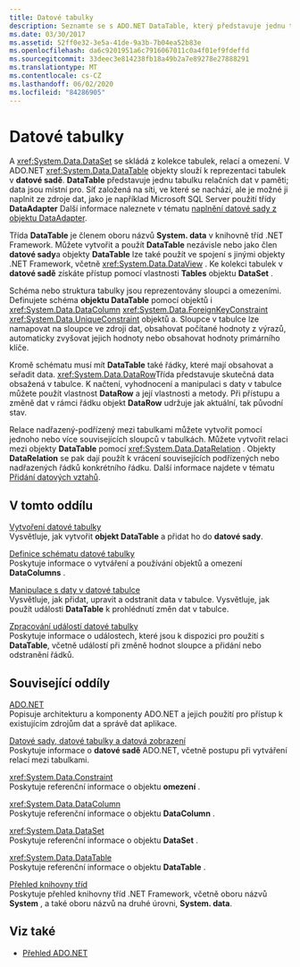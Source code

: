 ```yaml
---
title: Datové tabulky
description: Seznamte se s ADO.NET DataTable, který představuje jednu tabulku relačních dat v paměti, a to v místním prostředí. Aplikace založená na síti, kde se nachází.
ms.date: 03/30/2017
ms.assetid: 52ff0e32-3e5a-41de-9a3b-7b04ea52b83e
ms.openlocfilehash: da6c9201951a6c7916067011c0a4f01ef9fdeffd
ms.sourcegitcommit: 33deec3e814238fb18a49b2a7e89278e27888291
ms.translationtype: MT
ms.contentlocale: cs-CZ
ms.lasthandoff: 06/02/2020
ms.locfileid: "84286905"
---
```

# <a name="datatables"></a>Datové tabulky
A <xref:System.Data.DataSet> se skládá z kolekce tabulek, relací a omezení. V ADO.NET <xref:System.Data.DataTable> objekty slouží k reprezentaci tabulek v **datové sadě**. **DataTable** představuje jednu tabulku relačních dat v paměti; data jsou místní pro. Síť založená na síti, ve které se nachází, ale je možné ji naplnit ze zdroje dat, jako je například Microsoft SQL Server použití třídy **DataAdapter** Další informace naleznete v tématu [naplnění datové sady z objektu DataAdapter](../populating-a-dataset-from-a-dataadapter.md).  
  
 Třída **DataTable** je členem oboru názvů **System. data** v knihovně tříd .NET Framework. Můžete vytvořit a použít **DataTable** nezávisle nebo jako člen **datové sady**a objekty **DataTable** lze také použít ve spojení s jinými objekty .NET Framework, včetně <xref:System.Data.DataView> . Ke kolekci tabulek v **datové sadě** získáte přístup pomocí vlastnosti **Tables** objektu **DataSet** .  
  
 Schéma nebo struktura tabulky jsou reprezentovány sloupci a omezeními. Definujete schéma **objektu DataTable** pomocí objektů i <xref:System.Data.DataColumn> <xref:System.Data.ForeignKeyConstraint> <xref:System.Data.UniqueConstraint> objektů a. Sloupce v tabulce lze namapovat na sloupce ve zdroji dat, obsahovat počítané hodnoty z výrazů, automaticky zvyšovat jejich hodnoty nebo obsahovat hodnoty primárního klíče.  
  
 Kromě schématu musí mít **DataTable** také řádky, které mají obsahovat a seřadit data. <xref:System.Data.DataRow>Třída představuje skutečná data obsažená v tabulce. K načtení, vyhodnocení a manipulaci s daty v tabulce můžete použít vlastnost **DataRow** a její vlastnosti a metody. Při přístupu a změně dat v rámci řádku objekt **DataRow** udržuje jak aktuální, tak původní stav.  
  
 Relace nadřazený-podřízený mezi tabulkami můžete vytvořit pomocí jednoho nebo více souvisejících sloupců v tabulkách. Můžete vytvořit relaci mezi objekty **DataTable** pomocí <xref:System.Data.DataRelation> . Objekty **DataRelation** se pak dají použít k vrácení souvisejících podřízených nebo nadřazených řádků konkrétního řádku. Další informace najdete v tématu [Přidání datových vztahů](adding-datarelations.md).  
  
## <a name="in-this-section"></a>V tomto oddílu  
 [Vytvoření datové tabulky](creating-a-datatable.md)  
 Vysvětluje, jak vytvořit **objekt DataTable** a přidat ho do **datové sady**.  
  
 [Definice schématu datové tabulky](datatable-schema-definition.md)  
 Poskytuje informace o vytváření a používání objektů a omezení **DataColumns** .  
  
 [Manipulace s daty v datové tabulce](manipulating-data-in-a-datatable.md)  
 Vysvětluje, jak přidat, upravit a odstranit data v tabulce. Vysvětluje, jak použít události **DataTable** k prohlédnutí změn dat v tabulce.  
  
 [Zpracování událostí datové tabulky](handling-datatable-events.md)  
 Poskytuje informace o událostech, které jsou k dispozici pro použití s **DataTable**, včetně událostí při změně hodnot sloupce a přidání nebo odstranění řádků.  
  
## <a name="related-sections"></a>Související oddíly  
 [ADO.NET](../index.md)  
 Popisuje architekturu a komponenty ADO.NET a jejich použití pro přístup k existujícím zdrojům dat a správě dat aplikace.  
  
 [Datové sady, datové tabulky a datová zobrazení](index.md)  
 Poskytuje informace o **datové sadě** ADO.NET, včetně postupu při vytváření relací mezi tabulkami.  
  
 <xref:System.Data.Constraint>  
 Poskytuje referenční informace o objektu **omezení** .  
  
 <xref:System.Data.DataColumn>  
 Poskytuje referenční informace o objektu **DataColumn** .  
  
 <xref:System.Data.DataSet>  
 Poskytuje referenční informace o objektu **DataSet** .  
  
 <xref:System.Data.DataTable>  
 Poskytuje referenční informace o objektu **DataTable** .  
  
 [Přehled knihovny tříd](../../../../standard/class-library-overview.md)  
 Poskytuje přehled knihovny tříd .NET Framework, včetně oboru názvů **System** , a také oboru názvů na druhé úrovni, **System. data**.  
  
## <a name="see-also"></a>Viz také

- [Přehled ADO.NET](../ado-net-overview.md)
